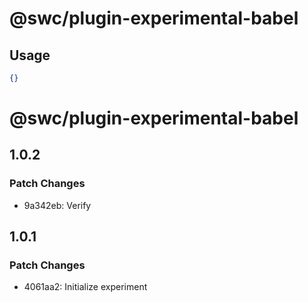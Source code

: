 # @swc/plugin-experimental-babel

## Usage

```json
{}
```

# @swc/plugin-experimental-babel

## 1.0.2

### Patch Changes

- 9a342eb: Verify

## 1.0.1

### Patch Changes

- 4061aa2: Initialize experiment
